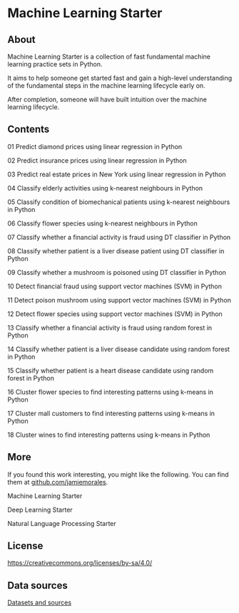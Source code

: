 # Machine Learning Starter

## About

Machine Learning Starter is a collection of fast fundamental machine learning practice sets in Python.

It aims to help someone get started fast and gain a high-level understanding of the fundamental steps in the machine learning lifecycle early on.

After completion, someone will have built intuition over the machine learning lifecycle. 



## Contents

01 Predict diamond prices using linear regression in Python

02 Predict insurance prices using linear regression in Python

03 Predict real estate prices in New York using linear regression in Python

04 Classify elderly activities using k-nearest neighbours in Python

05 Classify condition of biomechanical patients using k-nearest neighbours in Python

06 Classify flower species using k-nearest neighbours in Python

07 Classify whether a financial activity is fraud using DT classifier in Python

08 Classify whether patient is a liver disease patient using DT classifier in Python

09 Classify whether a mushroom is poisoned using DT classifier in Python

10 Detect financial fraud using support vector machines (SVM) in Python

11 Detect poison mushroom using support vector machines (SVM) in Python

12 Detect flower species using support vector machines (SVM) in Python

13 Classify whether a financial activity is fraud using random forest in Python

14 Classify whether patient is a liver disease candidate using random forest in Python

15 Classify whether patient is a heart disease candidate using random forest in Python

16 Cluster flower species to find interesting patterns using k-means in Python

17 Cluster mall customers to find interesting patterns using k-means in Python

18 Cluster wines to find interesting patterns using k-means in Python



## More

If you found this work interesting, you might like the following. You can find them at [github.com/jamiemorales](https://github.com/jamiemorales).

Machine Learning Starter

Deep Learning Starter

Natural Language Processing Starter



## License

https://creativecommons.org/licenses/by-sa/4.0/



## Data sources

[Datasets and sources](https://github.com/jamiemorales/project-machine-learning-starter/blob/master/00-Datasets/Data%20sources.txt)

